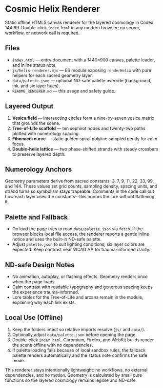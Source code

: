 # Cosmic Helix Renderer

Static offline HTML5 canvas renderer for the layered cosmology in Codex 144:99. Double-click `index.html` in any modern browser; no server, workflow, or network call is required.

## Files
- `index.html` — entry document with a 1440×900 canvas, palette loader, and inline status note.
- `js/helix-renderer.mjs` — ES module exposing `renderHelix` with pure helpers for each sacred geometry layer.
- `data/palette.json` — optional ND-safe palette override (background, ink, and six layer hues).
- `README_RENDERER.md` — this usage and safety guide.

## Layered Output
1. **Vesica field** — intersecting circles form a nine-by-seven vesica matrix that grounds the scene.
2. **Tree-of-Life scaffold** — ten sephirot nodes and twenty-two paths plotted with numerology spacing.
3. **Fibonacci curve** — static golden spiral polyline sampled gently for calm focus.
4. **Double-helix lattice** — two phase-shifted strands with steady crossbars to preserve layered depth.

## Numerology Anchors
Geometry parameters derive from sacred constants: 3, 7, 9, 11, 22, 33, 99, and 144. These values set grid counts, sampling density, spacing units, and strand turns so symbolism stays traceable. Comments in the code call out how each layer uses the constants—this honors the lore without flattening it.

## Palette and Fallback
- On load the page tries to read `data/palette.json` via `fetch`. If the browser blocks local file access, the renderer reports a gentle inline notice and uses the built-in ND-safe palette.
- Adjust `palette.json` to suit lighting conditions; six layer colors are expected. Keep contrast near WCAG AA for trauma-informed clarity.

## ND-safe Design Notes
- No animation, autoplay, or flashing effects. Geometry renders once when the page loads.
- Calm contrast with readable typography and generous spacing keeps the experience trauma-informed.
- Lore tables for the Tree-of-Life and arcana remain in the module, explaining why each link exists.

## Local Use (Offline)
1. Keep the folders intact so relative imports resolve (`js/` and `data/`).
2. Optionally adjust `data/palette.json` before opening the page.
3. Double-click `index.html`. Chromium, Firefox, and WebKit builds render the scene offline with no dependencies.
4. If palette loading fails because of local sandbox rules, the fallback palette renders automatically and the status note confirms the safe mode.

This renderer stays intentionally lightweight: no workflows, no external dependencies, and no motion. Geometry is calculated by small pure functions so the layered cosmology remains legible and ND-safe.
